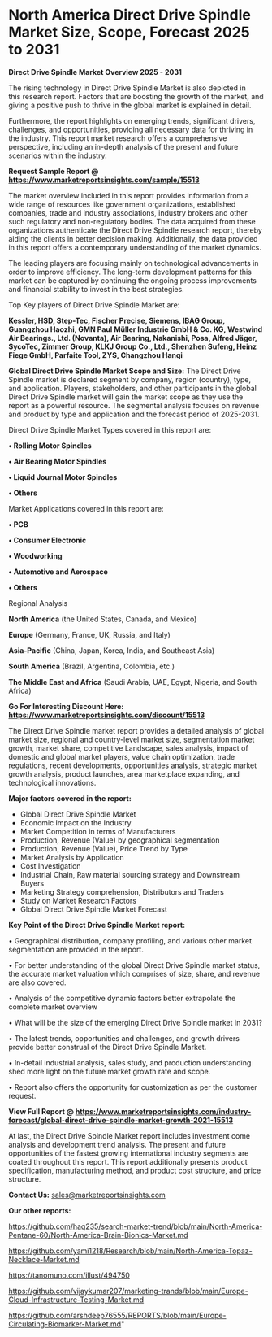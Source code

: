 # North America Direct Drive Spindle Market Size, Scope, Forecast 2025 to 2031

<Strong> Direct Drive Spindle Market Overview 2025 - 2031</strong>

The rising technology in Direct Drive Spindle Market is also depicted in this research report. Factors that are boosting the growth of the market, and giving a positive push to thrive in the global market is explained in detail.

Furthermore, the report highlights on emerging trends, significant drivers, challenges, and opportunities, providing all necessary data for thriving in the industry. This report market research offers a comprehensive perspective, including an in-depth analysis of the present and future scenarios within the industry.

<strong>Request Sample Report @ <a href=https://www.marketreportsinsights.com/sample/15513>https://www.marketreportsinsights.com/sample/15513</a></strong>

The market overview included in this report provides information from a wide range of resources like government organizations, established companies, trade and industry associations, industry brokers and other such regulatory and non-regulatory bodies. The data acquired from these organizations authenticate the Direct Drive Spindle research report, thereby aiding the clients in better decision making. Additionally, the data provided in this report offers a contemporary understanding of the market dynamics.

The leading players are focusing mainly on technological advancements in order to improve efficiency. The long-term development patterns for this market can be captured by continuing the ongoing process improvements and financial stability to invest in the best strategies.

Top Key players of Direct Drive Spindle Market are:

<strong>Kessler, HSD, Step-Tec, Fischer Precise, Siemens, IBAG Group, Guangzhou Haozhi, GMN Paul Müller Industrie GmbH & Co. KG, Westwind Air Bearings., Ltd. (Novanta), Air Bearing, Nakanishi, Posa, Alfred Jäger, SycoTec, Zimmer Group, KLKJ Group Co., Ltd., Shenzhen Sufeng, Heinz Fiege GmbH, Parfaite Tool, ZYS, Changzhou Hanqi</strong>

<strong><b>Global Direct Drive Spindle Market Scope and Size:</b></strong>
The Direct Drive Spindle market is declared segment by company, region (country), type, and application. Players, stakeholders, and other participants in the global Direct Drive Spindle market will gain the market scope as they use the report as a powerful resource. The segmental analysis focuses on revenue and product by type and application and the forecast period of 2025-2031.

Direct Drive Spindle Market Types covered in this report are:

<strong>• Rolling Motor Spindles

• Air Bearing Motor Spindles

• Liquid Journal Motor Spindles

• Others</strong>

Market Applications covered in this report are:

<strong>• PCB

• Consumer Electronic

• Woodworking

• Automotive and Aerospace

• Others</strong> 

Regional Analysis

<strong>North America</strong> (the United States, Canada, and Mexico)

<strong>Europe</strong> (Germany, France, UK, Russia, and Italy)

<strong>Asia-Pacific</strong> (China, Japan, Korea, India, and Southeast Asia)

<strong>South America</strong> (Brazil, Argentina, Colombia, etc.)

<strong>The Middle East and Africa</strong> (Saudi Arabia, UAE, Egypt, Nigeria, and South Africa)

<strong>Go For Interesting Discount Here: <a href=https://www.marketreportsinsights.com/discount/15513>https://www.marketreportsinsights.com/discount/15513</a></strong>

The Direct Drive Spindle market report provides a detailed analysis of global market size, regional and country-level market size, segmentation market growth, market share, competitive Landscape, sales analysis, impact of domestic and global market players, value chain optimization, trade regulations, recent developments, opportunities analysis, strategic market growth analysis, product launches, area marketplace expanding, and technological innovations.

<strong><b>Major factors covered in the report:</b></strong>
<ul>
  <li>Global Direct Drive Spindle Market </li>
  <li>Economic Impact on the Industry</li>
  <li>Market Competition in terms of Manufacturers</li>
  <li>Production, Revenue (Value) by geographical segmentation</li>
  <li>Production, Revenue (Value), Price Trend by Type</li>
  <li>Market Analysis by Application</li>
  <li>Cost Investigation</li>
  <li>Industrial Chain, Raw material sourcing strategy and Downstream Buyers</li>
  <li>Marketing Strategy comprehension, Distributors and Traders</li>
  <li>Study on Market Research Factors</li>
  <li>Global Direct Drive Spindle Market Forecast</li>
</ul>

<strong><b>Key Point of the Direct Drive Spindle Market report:</b></strong>

• Geographical distribution, company profiling, and various other market segmentation are provided in the report.

• For better understanding of the global Direct Drive Spindle market status, the accurate market valuation which comprises of size, share, and revenue are also covered.

• Analysis of the competitive dynamic factors better extrapolate the complete market overview

• What will be the size of the emerging Direct Drive Spindle market in 2031?

• The latest trends, opportunities and challenges, and growth drivers provide better construal of the Direct Drive Spindle Market.

• In-detail industrial analysis, sales study, and production understanding shed more light on the future market growth rate and scope.

• Report also offers the opportunity for customization as per the customer request.

<strong><b>View Full Report @ <a href=https://www.marketreportsinsights.com/industry-forecast/global-direct-drive-spindle-market-growth-2021-15513>https://www.marketreportsinsights.com/industry-forecast/global-direct-drive-spindle-market-growth-2021-15513</a></b></strong>


At last, the Direct Drive Spindle Market report includes investment come analysis and development trend analysis. The present and future opportunities of the fastest growing international industry segments are coated throughout this report. This report additionally presents product specification, manufacturing method, and product cost structure, and price structure.

<strong>Contact Us:</strong>
sales@marketreportsinsights.com

<strong>Our other reports:</strong>

<a href=https://github.com/haq235/search-market-trend/blob/main/North-America-Pentane-60/North-America-Brain-Bionics-Market.md>https://github.com/haq235/search-market-trend/blob/main/North-America-Pentane-60/North-America-Brain-Bionics-Market.md</a>

<a href=https://github.com/yami1218/Research/blob/main/North-America-Topaz-Necklace-Market.md>https://github.com/yami1218/Research/blob/main/North-America-Topaz-Necklace-Market.md</a>

<a href=https://tanomuno.com/illust/494750>https://tanomuno.com/illust/494750</a>

<a href=https://github.com/vijaykumar207/marketing-trands/blob/main/Europe-Cloud-Infrastructure-Testing-Market.md>https://github.com/vijaykumar207/marketing-trands/blob/main/Europe-Cloud-Infrastructure-Testing-Market.md</a>

<a href=https://github.com/arshdeep76555/REPORTS/blob/main/Europe-Circulating-Biomarker-Market.md>https://github.com/arshdeep76555/REPORTS/blob/main/Europe-Circulating-Biomarker-Market.md</a>"
